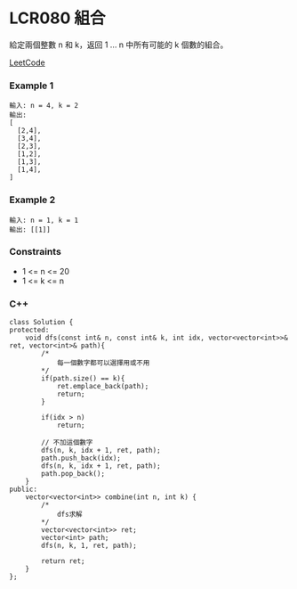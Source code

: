 # LCR080 組合

給定兩個整數 n 和 k，返回 1 ... n 中所有可能的 k 個數的組合。
 
[LeetCode](https://leetcode.cn/problems/uUsW3B/description/)

### Example 1

```
輸入: n = 4, k = 2
輸出:
[
  [2,4],
  [3,4],
  [2,3],
  [1,2],
  [1,3],
  [1,4],
]
```

### Example 2

```
輸入: n = 1, k = 1
輸出: [[1]]
```

### Constraints

* 1 <= n <= 20
* 1 <= k <= n

### C++ 

```
class Solution {
protected:
    void dfs(const int& n, const int& k, int idx, vector<vector<int>>& ret, vector<int>& path){
        /*
            每一個數字都可以選擇用或不用
        */
        if(path.size() == k){
            ret.emplace_back(path);
            return;
        }
        
        if(idx > n)
            return;
        
        // 不加這個數字
        dfs(n, k, idx + 1, ret, path);
        path.push_back(idx);
        dfs(n, k, idx + 1, ret, path);
        path.pop_back();
    }
public:
    vector<vector<int>> combine(int n, int k) {
        /*
            dfs求解
        */
        vector<vector<int>> ret;
        vector<int> path;
        dfs(n, k, 1, ret, path);

        return ret;
    }
};
```